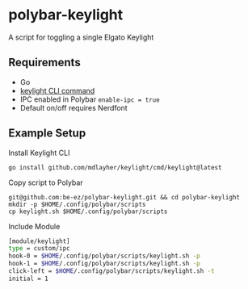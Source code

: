 # polybar-keylight
A script for toggling a single Elgato Keylight

## Requirements

 - Go
 - [keylight CLI command](https://github.com/mdlayher/keylight)
 - IPC enabled in Polybar `enable-ipc = true`
 - Default on/off requires Nerdfont

## Example Setup

Install Keylight CLI
```
go install github.com/mdlayher/keylight/cmd/keylight@latest
```

Copy script to Polybar
```
git@github.com:be-ez/polybar-keylight.git && cd polybar-keylight
mkdir -p $HOME/.config/polybar/scripts
cp keylight.sh $HOME/.config/polybar/scripts
```

Include Module
```sh
[module/keylight]
type = custom/ipc
hook-0 = $HOME/.config/polybar/scripts/keylight.sh -p
hook-1 = $HOME/.config/polybar/scripts/keylight.sh -p
click-left = $HOME/.config/polybar/scripts/keylight.sh -t
initial = 1
```
